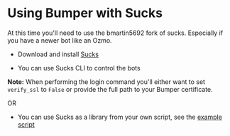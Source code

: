 # Using Bumper with Sucks

At this time you'll need to use the bmartin5692 fork of sucks.  Especially if you have a newer bot like an Ozmo.

- Download and install [Sucks](https://github.com/bmartin5692/sucks)

- You can use Sucks CLI to control the bots

**Note:** When performing the login command you'll either want to set `verify_ssl` to `False` or provide the full path to your Bumper certificate.

OR

- You can use Sucks as a library from your own script, see the [example script](../examples/sucks.py)

